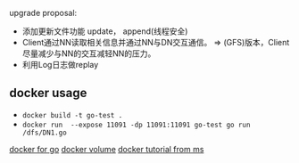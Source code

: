 upgrade proposal:
- 添加更新文件功能 update， append(线程安全)
- Client通过NN读取相关信息并通过NN与DN交互通信。 => (GFS)版本，Client尽量减少与NN的交互减轻NN的压力。
- 利用Log日志做replay

## docker usage

- `docker build -t go-test .`
- `docker run  --expose 11091 -dp 11091:11091 go-test go run /dfs/DN1.go`


[docker for go](https://www.callicoder.com/docker-golang-image-container-example/)
[docker volume](https://www.jianshu.com/p/ef0f24fd0674)
[docker tutorial from ms](https://docs.microsoft.com/en-us/visualstudio/docker/tutorials/use-docker-compose)
